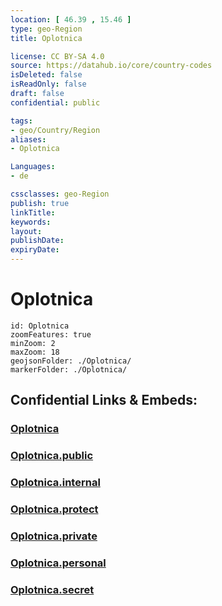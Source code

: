 ```yaml
---
location: [ 46.39 , 15.46 ] 
type: geo-Region
title: Oplotnica

license: CC BY-SA 4.0
source: https://datahub.io/core/country-codes
isDeleted: false
isReadOnly: false
draft: false
confidential: public

tags:
- geo/Country/Region
aliases:
- Oplotnica

Languages:
- de

cssclasses: geo-Region
publish: true
linkTitle: 
keywords: 
layout: 
publishDate: 
expiryDate: 
---
```


# Oplotnica

```leaflet
id: Oplotnica
zoomFeatures: true 
minZoom: 2 
maxZoom: 18
geojsonFolder: ./Oplotnica/
markerFolder: ./Oplotnica/
```


## Confidential Links & Embeds: 

### [Oplotnica](/_Standards/Earth/Continent/Europe/Europe~Central/Slovenia/Regions~Slovenia/Podravska/counties~Podravska/Oplotnica.md) 

### [Oplotnica.public](/_public/Earth/Continent/Europe/Europe~Central/Slovenia/Regions~Slovenia/Podravska/counties~Podravska/Oplotnica.public.md) 

### [Oplotnica.internal](/_internal/Earth/Continent/Europe/Europe~Central/Slovenia/Regions~Slovenia/Podravska/counties~Podravska/Oplotnica.internal.md) 

### [Oplotnica.protect](/_protect/Earth/Continent/Europe/Europe~Central/Slovenia/Regions~Slovenia/Podravska/counties~Podravska/Oplotnica.protect.md) 

### [Oplotnica.private](/_private/Earth/Continent/Europe/Europe~Central/Slovenia/Regions~Slovenia/Podravska/counties~Podravska/Oplotnica.private.md) 

### [Oplotnica.personal](/_personal/Earth/Continent/Europe/Europe~Central/Slovenia/Regions~Slovenia/Podravska/counties~Podravska/Oplotnica.personal.md) 

### [Oplotnica.secret](/_secret/Earth/Continent/Europe/Europe~Central/Slovenia/Regions~Slovenia/Podravska/counties~Podravska/Oplotnica.secret.md)

